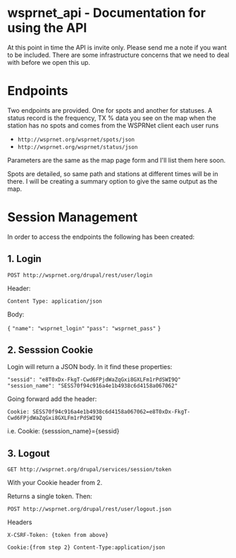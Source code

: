 # wsprnet_api - Documentation for using the API

At this point in time the API is invite only. Please send me a note if you want to be included. There are some infrastructure concerns that we need  to deal with before we open this up.

# Endpoints
Two endpoints are provided. One for spots and another for statuses. A status record is the frequency, TX % data you see on the map when the station has no spots and comes from the WSPRNet client each user runs

* `http://wsprnet.org/wsprnet/spots/json`
* `http://wsprnet.org/wsprnet/status/json`

Parameters are the same as the map page form and I'll list them here soon.
 
Spots are detailed, so same path and stations at different times will be in there. I will be creating a summary option to give the same output as the map.
 
 
# Session Management
 
In order to access the endpoints the following has been created:

## 1. Login 
 
`POST http://wsprnet.org/drupal/rest/user/login`

Header:

`Content Type: application/json`
 
Body:
 
`{`
`"name": "wsprnet_login"`
`"pass": "wsprnet_pass"`
`}`
 
 
## 2. Sesssion Cookie
 
Login will return a JSON body. In it find these properties:
 
`"sessid": "e8T0xDx-FkgT-Cwd6FPjdWaZqGxi8GXLFm1rPdSWI9Q"`
`"session_name": "SESS70f94c916a4e1b4938c6d4158a067062"`
 
Going forward add the header:
 
`Cookie: SESS70f94c916a4e1b4938c6d4158a067062=e8T0xDx-FkgT-Cwd6FPjdWaZqGxi8GXLFm1rPdSWI9Q`
 
i.e. Cookie: {sesssion_name}={sessid}
 
## 3. Logout
 
`GET http://wsprnet.org/drupal/services/session/token`

With your Cookie header from 2.
 
Returns a single token. Then:
 
`POST http://wsprnet.org/drupal/rest/user/logout.json`
 
Headers
 
`X-CSRF-Token: {token from above} `


`Cookie:{from step 2} Content-Type:application/json`
